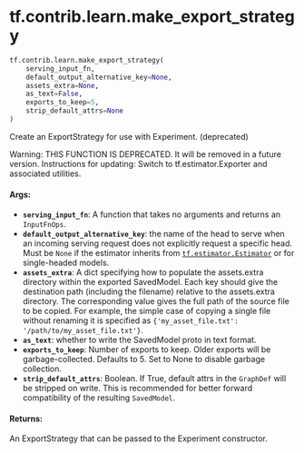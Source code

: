 <div itemscope itemtype="http://developers.google.com/ReferenceObject">
<meta itemprop="name" content="tf.contrib.learn.make_export_strategy" />
<meta itemprop="path" content="Stable" />
</div>

# tf.contrib.learn.make_export_strategy

``` python
tf.contrib.learn.make_export_strategy(
    serving_input_fn,
    default_output_alternative_key=None,
    assets_extra=None,
    as_text=False,
    exports_to_keep=5,
    strip_default_attrs=None
)
```

Create an ExportStrategy for use with Experiment. (deprecated)

Warning: THIS FUNCTION IS DEPRECATED. It will be removed in a future version.
Instructions for updating:
Switch to tf.estimator.Exporter and associated utilities.

#### Args:

* <b>`serving_input_fn`</b>: A function that takes no arguments and returns an
    `InputFnOps`.
* <b>`default_output_alternative_key`</b>: the name of the head to serve when an
    incoming serving request does not explicitly request a specific head.
    Must be `None` if the estimator inherits from <a href="../../../tf/estimator/Estimator.md"><code>tf.estimator.Estimator</code></a>
    or for single-headed models.
* <b>`assets_extra`</b>: A dict specifying how to populate the assets.extra directory
    within the exported SavedModel.  Each key should give the destination
    path (including the filename) relative to the assets.extra directory.
    The corresponding value gives the full path of the source file to be
    copied.  For example, the simple case of copying a single file without
    renaming it is specified as
    `{'my_asset_file.txt': '/path/to/my_asset_file.txt'}`.
* <b>`as_text`</b>: whether to write the SavedModel proto in text format.
* <b>`exports_to_keep`</b>: Number of exports to keep.  Older exports will be
    garbage-collected.  Defaults to 5.  Set to None to disable garbage
    collection.
* <b>`strip_default_attrs`</b>: Boolean. If True, default attrs in the
    `GraphDef` will be stripped on write. This is recommended for better
    forward compatibility of the resulting `SavedModel`.


#### Returns:

An ExportStrategy that can be passed to the Experiment constructor.